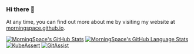 ### Hi there 👋

At any time, you can find out more about me by visiting my website at [morningspace.github.io](https://morningspace.github.io).

[![MorningSpace's GitHub Stats](https://github-readme-stats.vercel.app/api?username=morningspace&count_private=true&showicons=true)]()
[![MorningSpace's GitHub Language Stats](https://github-readme-stats.vercel.app/api/top-langs/?username=morningspace&langs_count=3)]()
[![KubeAssert](https://github-readme-stats.vercel.app/api/pin/?username=morningspace&repo=kubeassert)](https://github.com/morningspace/kubeassert)
[![GitAssist](https://github-readme-stats.vercel.app/api/pin/?username=morningspace&repo=git-assist)](https://github.com/morningspace/git-assist)
<!--
**morningspace/morningspace** is a ✨ _special_ ✨ repository because its `README.md` (this file) appears on your GitHub profile.

Here are some ideas to get you started:

- 🔭 I’m currently working on ...
- 🌱 I’m currently learning ...
- 👯 I’m looking to collaborate on ...
- 🤔 I’m looking for help with ...
- 💬 Ask me about ...
- 📫 How to reach me: ...
- 😄 Pronouns: ...
- ⚡ Fun fact: ...
-->
